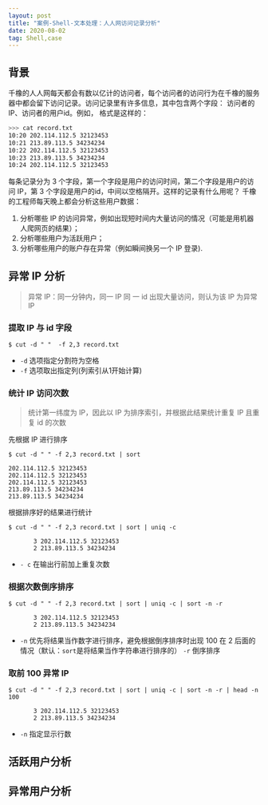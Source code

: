 ```yaml
---
layout: post
title: "案例-Shell-文本处理：人人网访问记录分析"
date: 2020-08-02
tag: Shell,case
---
```


## 背景
千橡的人人网每天都会有数以亿计的访问者，每个访问者的访问行为在千橡的服务器中都会留下访问记录。访问记录里有许多信息，其中包含两个字段： 访问者的IP、访问者的用户id。例如， 格式是这样的：
```sh
>>> cat record.txt
10:20 202.114.112.5 32123453
10:21 213.89.113.5 34234234
10:22 202.114.112.5 32123453
10:23 213.89.113.5 34234234
10:24 202.114.112.5 32123453
```

每条记录分为 3 个字段，第一个字段是用户的访问时间，第二个字段是用户的访问 IP，第 3 个字段是用户的id，中间以空格隔开。这样的记录有什么用呢？ 千橡的工程师每天晚上都会分析这些用户数据：
1. 分析哪些 IP 的访问异常，例如出现短时间内大量访问的情况（可能是用机器人爬网页的结果）；
2. 分析哪些用户为活跃用户；
3. 分析哪些用户的账户存在异常（例如瞬间换另一个 IP 登录).

## 异常 IP 分析

> 异常 IP：同一分钟内，同一 IP 同 一 id 出现大量访问，则认为该 IP 为异常 IP

### 提取 IP 与 id  字段

```shell
$ cut -d " "  -f 2,3 record.txt
```
- `-d` 选项指定分割符为空格
- `-f` 选项取出指定列(列索引从1开始计算)

### 统计 IP 访问次数
>  统计第一纬度为 IP，因此以 IP 为排序索引，并根据此结果统计重复 IP 且重复 id 的次数

先根据 IP 进行排序
```shell
$ cut -d " " -f 2,3 record.txt | sort 

202.114.112.5 32123453
202.114.112.5 32123453
202.114.112.5 32123453
213.89.113.5 34234234
213.89.113.5 34234234
```

根据排序好的结果进行统计
```shell
$ cut -d " " -f 2,3 record.txt | sort | uniq -c

       3 202.114.112.5 32123453
       2 213.89.113.5 34234234
```
- `- c` 在输出行前加上重复次数

### 根据次数倒序排序
```shell
$ cut -d " " -f 2,3 record.txt | sort | uniq -c | sort -n -r

       3 202.114.112.5 32123453
       2 213.89.113.5 34234234
```
- `-n` 优先将结果当作数字进行排序，避免根据倒序排序时出现 100 在 2 后面的情况（默认：`sort`是将结果当作字符串进行排序的）
`-r`  倒序排序

### 取前 100 异常 IP
```shell
$ cut -d " " -f 2,3 record.txt | sort | uniq -c | sort -n -r | head -n 100

       3 202.114.112.5 32123453
       2 213.89.113.5 34234234
```
- `-n` 指定显示行数

## 活跃用户分析


## 异常用户分析